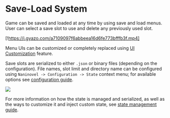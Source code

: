 # Save-Load System

Game can be saved and loaded at any time by using save and load menus. User can select a save slot to use and delete any previously used slot.

[!https://i.gyazo.com/a7109097f6abbeea16d6fe773bfffb3f.mp4]

Menu UIs can be customized or completely replaced using [UI Customization](/guide/user-interface#ui-customization) feature.

Save slots are serialized to either `.json` or binary files (depending on the configuration). File names, slot limit and directory name can be configured using `Naninovel -> Configuration -> State` context menu; for available options see [configuration guide](/guide/configuration#state).

![](https://i.gyazo.com/d1e5cfd136544f2c1b74966e3fd1bb45.png)

For more information on how the state is managed and serialized, as well as the ways to customize it and inject custom state, see [state management guide](/guide/state-management).
